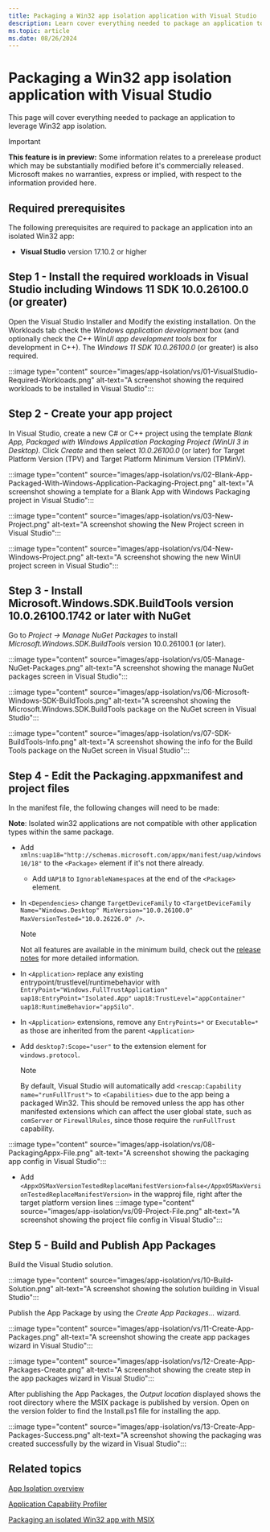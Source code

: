 ```yaml
---
title: Packaging a Win32 app isolation application with Visual Studio
description: Learn cover everything needed to package an application to leverage Win32 app isolation.
ms.topic: article
ms.date: 08/26/2024
---
```


# Packaging a Win32 app isolation application with Visual Studio

This page will cover everything needed to package an application to leverage Win32 app isolation.

> [!IMPORTANT]
> **This feature is in preview:** Some information relates to a prerelease product which may be substantially modified before it's commercially released. Microsoft makes no warranties, express or implied, with respect to the information provided here.

## Required prerequisites

The following prerequisites are required to package an application into an isolated Win32 app:

- **Visual Studio** version 17.10.2 or higher

## Step 1 - Install the required workloads in Visual Studio including Windows 11 SDK 10.0.26100.0 (or greater)

Open the Visual Studio Installer and Modify the existing installation. On the Workloads tab check the *Windows application development* box (and optionally check the *C++ WinUI app development tools* box for development in C++). The *Windows 11 SDK 10.0.26100.0* (or greater) is also required.

:::image type="content" source="images/app-isolation/vs/01-VisualStudio-Required-Workloads.png" alt-text="A screenshot showing the required workloads to be installed in Visual Studio":::

## Step 2 - Create your app project

In Visual Studio, create a new C# or C++ project using the template *Blank App, Packaged with Windows Application Packaging Project (WinUI 3 in Desktop)*. Click *Create* and then select *10.0.26100.0* (or later) for Target Platform Version (TPV) and Target Platform Minimum Version (TPMinV).

:::image type="content" source="images/app-isolation/vs/02-Blank-App-Packaged-With-Windows-Application-Packaging-Project.png" alt-text="A screenshot showing a template for a Blank App with Windows Packaging project in Visual Studio":::

:::image type="content" source="images/app-isolation/vs/03-New-Project.png" alt-text="A screenshot showing the New Project screen in Visual Studio":::

:::image type="content" source="images/app-isolation/vs/04-New-Windows-Project.png" alt-text="A screenshot showing the new WinUI project screen in Visual Studio":::

## Step 3 - Install Microsoft.Windows.SDK.BuildTools version 10.0.26100.1742 or later with NuGet

Go to *Project -> Manage NuGet Packages* to install *Microsoft.Windows.SDK.BuildTools* version 10.0.26100.1 (or later).

:::image type="content" source="images/app-isolation/vs/05-Manage-NuGet-Packages.png" alt-text="A screenshot showing the manage NuGet packages screen in Visual Studio":::

:::image type="content" source="images/app-isolation/vs/06-Microsoft-Windows-SDK-BuildTools.png" alt-text="A screenshot showing the Microsoft.Windows.SDK.BuildTools package on the NuGet screen in Visual Studio":::

:::image type="content" source="images/app-isolation/vs/07-SDK-BuildTools-Info.png" alt-text="A screenshot showing the info for the Build Tools package on the NuGet screen in Visual Studio":::

## Step 4 - Edit the Packaging.appxmanifest and project files

In the manifest file, the following changes will need to be made:

**Note**: Isolated win32 applications are not compatible with other application types within the same package.

- Add `xmlns:uap18="http://schemas.microsoft.com/appx/manifest/uap/windows10/18"` to the `<Package>` element if it's not there already.
  - Add `UAP18` to `IgnorableNamespaces` at the end of the `<Package>` element.
- In `<Dependencies>` change `TargetDeviceFamily` to
`<TargetDeviceFamily Name="Windows.Desktop" MinVersion="10.0.26100.0" MaxVersionTested="10.0.26226.0" />`.

  > [!NOTE]
  > Not all features are available in the minimum build, check out the [release notes](https://github.com/microsoft/win32-app-isolation/blob/main/relnotes/windows-release-notes.md) for more detailed information.

- In `<Application>` replace any existing entrypoint/trustlevel/runtimebehavior with `EntryPoint="Windows.FullTrustApplication"` `uap18:EntryPoint="Isolated.App"` `uap18:TrustLevel="appContainer" uap18:RuntimeBehavior="appSilo"`.
- In `<Application>` extensions, remove any `EntryPoints=*` or `Executable=*` as those are inherited from the parent `<Application>`
- Add `desktop7:Scope="user"` to the extension element for `windows.protocol`.

  > [!NOTE]
  > By default, Visual Studio will automatically add `<rescap:Capability name="runFullTrust">` to `<Capabilities>` due to the app being a packaged Win32. This should be removed unless the app has other manifested extensions which can affect the user global state, such as `comServer` or `FirewallRules`, since those require the `runFullTrust` capability.

:::image type="content" source="images/app-isolation/vs/08-PackagingAppx-File.png" alt-text="A screenshot showing the packaging app config in Visual Studio":::
- Add `<AppxOSMaxVersionTestedReplaceManifestVersion>false</AppxOSMaxVersionTestedReplaceManifestVersion>` in the wapproj file, right after the target platform version lines
:::image type="content" source="images/app-isolation/vs/09-Project-File.png" alt-text="A screenshot showing the project file config in Visual Studio":::

## Step 5 - Build and Publish App Packages

Build the Visual Studio solution.

:::image type="content" source="images/app-isolation/vs/10-Build-Solution.png" alt-text="A screenshot showing the solution building in Visual Studio":::

Publish the App Package by using the *Create App Packages...* wizard.

:::image type="content" source="images/app-isolation/vs/11-Create-App-Packages.png" alt-text="A screenshot showing the create app packages wizard in Visual Studio":::

:::image type="content" source="images/app-isolation/vs/12-Create-App-Packages-Create.png" alt-text="A screenshot showing the create step in the app packages wizard in Visual Studio":::

After publishing the App Packages, the *Output location* displayed shows the root directory where the MSIX package is published by version. Open on the version folder to find the Install.ps1 file for installing the app.

:::image type="content" source="images/app-isolation/vs/13-Create-App-Packages-Success.png" alt-text="A screenshot showing the packaging was created successfully by the wizard in Visual Studio":::

## Related topics

[App Isolation overview](app-isolation-overview.md)

[Application Capability Profiler](app-isolation-capability-profiler.md)

[Packaging an isolated Win32 app with MSIX](app-isolation-msix-packaging.md)
